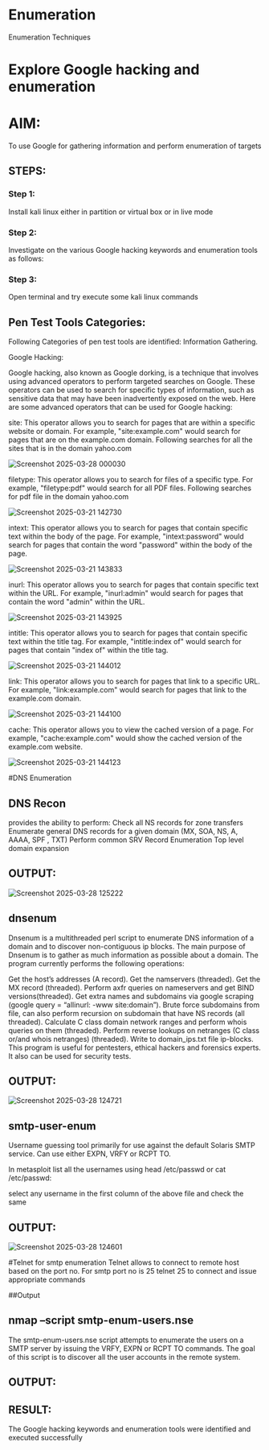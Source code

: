# Enumeration
Enumeration Techniques

# Explore Google hacking and enumeration 

# AIM:

To use Google for gathering information and perform enumeration of targets

## STEPS:

### Step 1:

Install kali linux either in partition or virtual box or in live mode

### Step 2:

Investigate on the various Google hacking keywords and enumeration tools as follows:


### Step 3:
Open terminal and try execute some kali linux commands

## Pen Test Tools Categories:  

Following Categories of pen test tools are identified:
Information Gathering.

Google Hacking:

Google hacking, also known as Google dorking, is a technique that involves using advanced operators to perform targeted searches on Google. These operators can be used to search for specific types of information, such as sensitive data that may have been inadvertently exposed on the web. Here are some advanced operators that can be used for Google hacking:

site: This operator allows you to search for pages that are within a specific website or domain. For example, "site:example.com" would search for pages that are on the example.com domain.
Following searches for all the sites that is in the domain yahoo.com

![Screenshot 2025-03-28 000030](https://github.com/user-attachments/assets/0a14de4d-da0d-4df6-9377-3c959a2efad7)

filetype: This operator allows you to search for files of a specific type. For example, "filetype:pdf" would search for all PDF files.
Following searches for pdf file in the domain yahoo.com

![Screenshot 2025-03-21 142730](https://github.com/user-attachments/assets/dce5b448-f48f-412f-8193-c9a2a56ea52a)

intext: This operator allows you to search for pages that contain specific text within the body of the page. For example, "intext:password" would search for pages that contain the word "password" within the body of the page.

![Screenshot 2025-03-21 143833](https://github.com/user-attachments/assets/ca68f667-ee70-44b5-8318-54830c5d66f0)

inurl: This operator allows you to search for pages that contain specific text within the URL. For example, "inurl:admin" would search for pages that contain the word "admin" within the URL.

![Screenshot 2025-03-21 143925](https://github.com/user-attachments/assets/f7d5d4a0-9ed3-4847-858a-c9021633149e)

intitle: This operator allows you to search for pages that contain specific text within the title tag. For example, "intitle:index of" would search for pages that contain "index of" within the title tag.

![Screenshot 2025-03-21 144012](https://github.com/user-attachments/assets/51187f90-dcf6-460c-b336-0536aa264010)

link: This operator allows you to search for pages that link to a specific URL. For example, "link:example.com" would search for pages that link to the example.com domain.

![Screenshot 2025-03-21 144100](https://github.com/user-attachments/assets/9ee1fb8f-4a2e-4881-b4ea-9cfbaf44fc58)

cache: This operator allows you to view the cached version of a page. For example, "cache:example.com" would show the cached version of the example.com website.

![Screenshot 2025-03-21 144123](https://github.com/user-attachments/assets/785a4907-8394-4267-a146-fb0801ae4897)
 
#DNS Enumeration


## DNS Recon
provides the ability to perform:
Check all NS records for zone transfers
Enumerate general DNS records for a given domain (MX, SOA, NS, A, AAAA, SPF , TXT)
Perform common SRV Record Enumeration
Top level domain expansion
## OUTPUT:

![Screenshot 2025-03-28 125222](https://github.com/user-attachments/assets/a6de3f50-b2f5-4a06-a773-4444ff854633)

## dnsenum
Dnsenum is a multithreaded perl script to enumerate DNS information of a domain and to discover non-contiguous ip blocks. The main purpose of Dnsenum is to gather as much information as possible about a domain. The program currently performs the following operations:

Get the host’s addresses (A record).
Get the namservers (threaded).
Get the MX record (threaded).
Perform axfr queries on nameservers and get BIND versions(threaded).
Get extra names and subdomains via google scraping (google query = “allinurl: -www site:domain”).
Brute force subdomains from file, can also perform recursion on subdomain that have NS records (all threaded).
Calculate C class domain network ranges and perform whois queries on them (threaded).
Perform reverse lookups on netranges (C class or/and whois netranges) (threaded).
Write to domain_ips.txt file ip-blocks.
This program is useful for pentesters, ethical hackers and forensics experts. It also can be used for security tests.

## OUTPUT:

![Screenshot 2025-03-28 124721](https://github.com/user-attachments/assets/883cbb0d-9914-4fe8-9d53-5533c8be8f6d)


## smtp-user-enum
Username guessing tool primarily for use against the default Solaris SMTP service. Can use either EXPN, VRFY or RCPT TO.


In metasploit list all the usernames using head /etc/passwd or cat /etc/passwd:

select any username in the first column of the above file and check the same

## OUTPUT:

![Screenshot 2025-03-28 124601](https://github.com/user-attachments/assets/9ea3b26f-a06c-45c3-a2ef-e1cea2bbffa2)

#Telnet for smtp enumeration
Telnet allows to connect to remote host based on the port no. For smtp port no is 25
telnet <host address> 25 to connect
and issue appropriate commands
  
 ##Output
  
  

## nmap –script smtp-enum-users.nse <hostname>

The smtp-enum-users.nse script attempts to enumerate the users on a SMTP server by issuing the VRFY, EXPN or RCPT TO commands. The goal of this script is to discover all the user accounts in the remote system.


## OUTPUT:


## RESULT:
The Google hacking keywords and enumeration tools were identified and executed successfully

